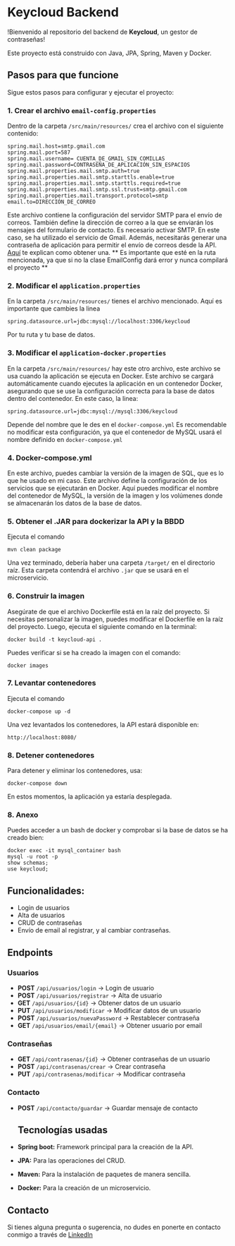 # Keycloud Backend

!Bienvenido al repositorio del backend de **Keycloud**, un gestor de contraseñas!

Este proyecto está construido con Java, JPA, Spring, Maven y Docker.

## Pasos para que funcione

Sigue estos pasos para configurar y ejecutar el proyecto:

### 1. Crear el archivo `email-config.properties`

Dentro de la carpeta `/src/main/resources/` crea el archivo con el siguiente contenido:
```
spring.mail.host=smtp.gmail.com
spring.mail.port=587
spring.mail.username= CUENTA_DE_GMAIL_SIN_COMILLAS
spring.mail.password=CONTRASEÑA_DE_APLICACIÓN_SIN_ESPACIOS
spring.mail.properties.mail.smtp.auth=true
spring.mail.properties.mail.smtp.starttls.enable=true
spring.mail.properties.mail.smtp.starttls.required=true
spring.mail.properties.mail.smtp.ssl.trust=smtp.gmail.com
spring.mail.properties.mail.transport.protocol=smtp
email.to=DIRECCIÓN_DE_CORREO
```
Este archivo contiene la configuración del servidor SMTP para el envío de correos. También define la dirección de correo a la que se enviarán los mensajes del formulario de contacto.
Es necesario activar SMTP. En este caso, se ha utilizado el servicio de Gmail.
Además, necesitarás generar una contraseña de aplicación para permitir el envío de correos desde la API. [Aquí](https://support.google.com/accounts/answer/185833?hl=es) te explican como obtener una.
** Es importante que esté en la ruta mencionada, ya que si no la clase EmailConfig dará error y nunca compilará el proyecto **

### 2. Modificar el `application.properties`

En la carpeta `/src/main/resources/` tienes el archivo mencionado.
Aquí es importante que cambies la linea 
```
spring.datasource.url=jdbc:mysql://localhost:3306/keycloud
```
Por tu ruta y tu base de datos.


### 3. Modificar el `application-docker.properties`
En la carpeta `/src/main/resources/` hay este otro archivo, este archivo se usa cuando la aplicación se ejecuta en Docker.
Este archivo se cargará automáticamente cuando ejecutes la aplicación en un contenedor Docker, asegurando que se use la configuración correcta para la base de datos dentro del contenedor.
En este caso, la linea: 
```
spring.datasource.url=jdbc:mysql://mysql:3306/keycloud
```
Depende del nombre que le des en el `docker-compose.yml`
Es recomendable no modificar esta configuración, ya que el contenedor de MySQL usará el nombre definido en `docker-compose.yml`


### 4. Docker-compose.yml
En este archivo, puedes cambiar la versión de la imagen de SQL, que es lo que he usado en mi caso.
Este archivo define la configuración de los servicios que se ejecutarán en Docker. Aquí puedes modificar el nombre del contenedor de MySQL, la versión de la imagen y los volúmenes donde se almacenarán los datos de la base de datos.

### 5. Obtener el .JAR para dockerizar la API y la BBDD
Ejecuta el comando
```
mvn clean package
```
Una vez terminado, debería haber una carpeta `/target/` en el directorio raíz. Esta carpeta contendrá el archivo `.jar` que se usará en el microservicio.

### 6. Construir la imagen
Asegúrate de que el archivo Dockerfile está en la raíz del proyecto. Si necesitas personalizar la imagen, puedes modificar el Dockerfile en la raíz del proyecto.
Luego, ejecuta el siguiente comando en la terminal:
```
docker build -t keycloud-api .
```

Puedes verificar si se ha creado la imagen con el comando:
```
docker images
```

### 7. Levantar contenedores
Ejecuta el comando
```
docker-compose up -d
```
Una vez levantados los contenedores, la API estará disponible en:
```
http://localhost:8080/
```
### 8. Detener contenedores
Para detener y eliminar los contenedores, usa:
```
docker-compose down
```

En estos momentos, la aplicación ya estaría desplegada.

### 8. Anexo
Puedes acceder a un bash de docker y comprobar si la base de datos se ha creado bien:

```
docker exec -it mysql_container bash
mysql -u root -p
show schemas;
use keycloud;
```

## Funcionalidades:
- Login de usuarios
- Alta de usuarios
- CRUD de contraseñas
- Envío de email al registrar, y al cambiar contraseñas.

## Endpoints

### Usuarios
- **POST** `/api/usuarios/login` → Login de usuario  
- **POST** `/api/usuarios/registrar` → Alta de usuario  
- **GET** `/api/usuarios/{id}` → Obtener datos de un usuario  
- **PUT** `/api/usuarios/modificar` → Modificar datos de un usuario  
- **POST** `/api/usuarios/nuevaPassword` → Restablecer contraseña  
- **GET** `/api/usuarios/email/{email}` → Obtener usuario por email  

### Contraseñas
- **GET** `/api/contrasenas/{id}` → Obtener contraseñas de un usuario  
- **POST** `/api/contrasenas/crear` → Crear contraseña  
- **PUT** `/api/contrasenas/modificar` → Modificar contraseña  

### Contacto
- **POST** `/api/contacto/guardar` → Guardar mensaje de contacto  

  ## Tecnologías usadas
- **Spring boot:** Framework principal para la creación de la API.
- **JPA:** Para las operaciones del CRUD.
- **Maven:** Para la instalación de paquetes de manera sencilla.
- **Docker:** Para la creación de un microservicio.
  
## Contacto
Si tienes alguna pregunta o sugerencia, no dudes en ponerte en contacto conmigo a través de [LinkedIn](https://www.linkedin.com/in/adrian-martin-cano/)

